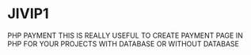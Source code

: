 # JIVIP1
PHP PAYMENT 
THIS IS REALLY USEFUL TO CREATE PAYMENT PAGE IN PHP FOR YOUR PROJECTS WITH DATABASE OR WITHOUT DATABASE

